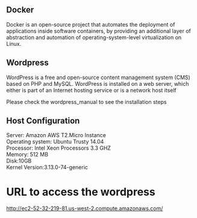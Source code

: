 
Docker
--------
Docker is an open-source project that automates the deployment of applications inside software containers, 
by providing an additional layer of abstraction and automation of operating-system-level virtualization on Linux.

Wordpress
---------
WordPress is a free and open-source content management system (CMS) based on PHP and MySQL. 
WordPress is installed on a web server, which either is part of an Internet hosting service or is a network host itself

Please check the wordpress_manual to see the installation steps<br />



Host Configuration
------------------
Server: Amazon AWS T2.Micro Instance<br />
Operating system: Ubuntu Trusty 14.04<br />
Processor:  Intel Xeon Processors 3.3 GHZ<br />
Memory: 512 MB<br />
Disk:10GB<br />
Kernel Version:3.13.0-74-generic<br />

# URL to access the wordpress 

http://ec2-52-32-219-81.us-west-2.compute.amazonaws.com/


